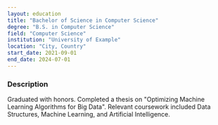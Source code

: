 ```yaml
---
layout: education
title: "Bachelor of Science in Computer Science"
degree: "B.S. in Computer Science"
field: "Computer Science"
institution: "University of Example"
location: "City, Country"
start_date: 2021-09-01
end_date: 2024-07-01
---
```


### Description

Graduated with honors. Completed a thesis on "Optimizing Machine Learning Algorithms for Big Data". Relevant coursework included Data Structures, Machine Learning, and Artificial Intelligence.
